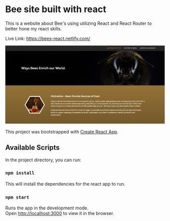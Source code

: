 # Bee site built with react

This is a website about Bee's using utilizing React and React Router to better hone my react skills.

Live Link: https://bees-react.netlify.com/

![markdown-image](public/img/markdown-image.png)



This project was bootstrapped with [Create React App](https://github.com/facebook/create-react-app).

## Available Scripts

In the project directory, you can run:

### `npm install`

This will install the dependencies for the react app to run. 

### `npm start`

Runs the app in the development mode.<br>
Open [http://localhost:3000](http://localhost:3000) to view it in the browser.
